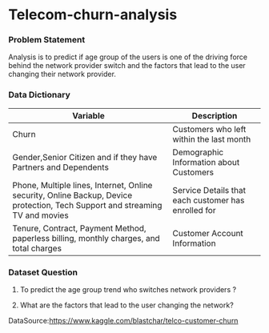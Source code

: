 # Telecom-churn-analysis

### Problem Statement

Analysis is to predict if age group of the users is one of the driving force behind the network provider switch and the factors that lead to the user changing their network provider.

### Data Dictionary
Variable  | Description
--------- |-------------
Churn     | Customers who left within the last month
Gender,Senior Citizen and if they have Partners and Dependents    | Demographic Information about Customers
Phone, Multiple lines, Internet, Online security, Online Backup, Device protection, Tech Support and streaming TV and movies | Service Details that each customer has enrolled for
Tenure, Contract, Payment Method, paperless billing, monthly charges, and total charges | Customer Account Information

### Dataset Question

1. To predict the age group trend who switches network providers ?

2. What are the factors that lead to the user changing the network?


DataSource:https://www.kaggle.com/blastchar/telco-customer-churn
